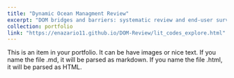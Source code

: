 ```yaml
---
title: "Dynamic Ocean Managment Review"
excerpt: "DOM bridges and barriers: systematic review and end-user survey<br/><img src='/images/dom_review.png'>"
collection: portfolio
link: "https://enazario11.github.io/DOM-Review/lit_codes_explore.html"
---
```


This is an item in your portfolio. It can be have images or nice text. If you name the file .md, it will be parsed as markdown. If you name the file .html, it will be parsed as HTML. 
